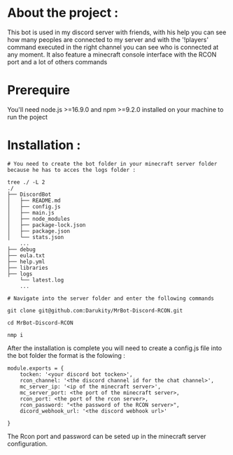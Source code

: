 # About the project :
This bot is used in my discord server with friends, with his help you can see how many peoples are connected to my server and with the '!players' command executed in the right channel you can see who is connected at any moment. It also feature a minecraft console interface with the RCON port and a lot of others commands

# Prerequire

You'll need node.js >=16.9.0 and npm >=9.2.0 installed on your machine to run the poject

# Installation :
```
# You need to create the bot folder in your minecraft server folder because he has to acces the logs folder :

tree ./ -L 2
./
├── DiscordBot
│   ├── README.md
│   ├── config.js
│   ├── main.js
│   ├── node_modules
│   ├── package-lock.json
│   ├── package.json
│   └── stats.json
    ...
├── debug
├── eula.txt
├── help.yml
├── libraries
├── logs
    └── latest.log
    ...

# Navigate into the server folder and enter the following commands

git clone git@github.com:Darukity/MrBot-Discord-RCON.git

cd MrBot-Discord-RCON

nmp i
```
After the installation is complete you will need to create a config.js file into the bot folder the format is the folowing :
```
module.exports = {
    tocken: '<your discord bot tocken>',
    rcon_channel: '<the discord channel id for the chat channel>',
    mc_server_ip: '<ip of the minecraft server>',
    mc_server_port: <the port of the minecraft server>,
    rcon_port: <the port of the rcon server>,
    rcon_password: "<the password of the RCON server>",
    dicord_webhook_url: '<the discord webhook url>'

}
```
The Rcon port and password can be seted up in the minecraft server configuration.
